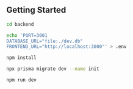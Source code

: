 ## Getting Started

```bash
cd backend

echo 'PORT=3001
DATABASE_URL="file:./dev.db"
FRONTEND_URL="http://localhost:3000"' > .env

npm install

npx prisma migrate dev --name init

npm run dev
```
